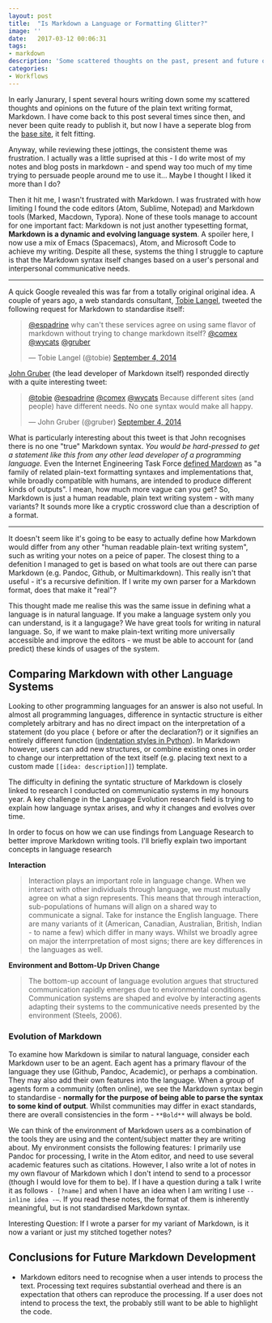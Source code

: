 ```yaml
---
layout: post
title:  "Is Markdown a Language or Formatting Glitter?"
image: ''
date:   2017-03-12 00:06:31
tags:
- markdown
description: 'Some scattered thoughts on the past, present and future of markdown.'
categories:
- Workflows 
---
```


In early Janurary, I spent several hours writing down some my scattered thoughts and opinions on the future of the plain text writing format, Markdown. I have come back to this post several times since then, and never been quite ready to publish it, but now I have a seperate blog from the [base site](humanfactors.io), it felt fitting.

Anyway, while reviewing these jottings, the consistent theme was frustration. I actually was a little suprised at this - I do write most of my notes and blog posts in markdown - and spend way too much of my time trying to persuade people around me to use it… Maybe I thought I liked it more than I do?

Then it hit me, I wasn't frustrated with Markdown. I was frustrated with how limiting I found the code editors (Atom, Sublime, Notepad) and Markdown tools (Marked, Macdown, Typora). None of these tools manage to account for one important fact: Markdown is not just another typesetting format, **Markdown is a dynamic and evolving language system**. A spoiler here, I now use a mix of Emacs (Spacemacs), Atom, and Microsoft Code to achieve my writing. Despite all these, systems the thing I struggle to capture is that the Markdown syntax itself changes based on a user's personal and interpersonal communicative needs. 

-------

A quick Google revealed this was far from a totally original original idea. A couple of years ago, a web standards consultant, [Tobie Langel](https://twitter.com/tobie), tweeted the following request for Markdown to standardise itself:

<blockquote class="twitter-tweet" data-lang="en"><p lang="en" dir="ltr"><a href="https://twitter.com/espadrine">@espadrine</a> why can't these services agree on using same flavor of markdown without trying to change markdown itself? <a href="https://twitter.com/comex">@comex</a> <a href="https://twitter.com/wycats">@wycats</a> <a href="https://twitter.com/gruber">@gruber</a></p>— Tobie Langel (@tobie) <a href="https://twitter.com/tobie/status/507660298967613440">September 4, 2014</a></blockquote>

[John Gruber](https://en.wikipedia.org/wiki/John_Gruber) (the lead developer of Markdown itself) responded directly with a quite interesting tweet: 

<blockquote class="twitter-tweet" data-lang="en"><p lang="en" dir="ltr"><a href="https://twitter.com/tobie">@tobie</a> <a href="https://twitter.com/espadrine">@espadrine</a> <a href="https://twitter.com/comex">@comex</a> <a href="https://twitter.com/wycats">@wycats</a> Because different sites (and people) have different needs. No one syntax would make all happy.</p>— John Gruber (@gruber) <a href="https://twitter.com/gruber/status/507670720886091776">September 4, 2014</a></blockquote>

What is particularly interesting about this tweet is that John recognises there is no one "true" Markdown syntax. *You would be hard-pressed to get a statement like this from any other lead developer of a programming language.* Even the Internet Engineering Task Force [defined Mardown](https://tools.ietf.org/html/rfc7763#ref-MARKDOWN) as "a family of related plain-text formatting syntaxes and implementations that, while broadly compatible with humans, are intended to produce different  kinds of outputs". I mean, how much more vague can you get? So, Markdown is just a human readable, plain text writing system - with many variants?  It sounds more like a cryptic crossword clue than a description of a format.

---------

 It doesn't seem like it's going to be easy to actually define how Markdown would differ from any other "human readable plain-text writing system", such as writing your notes on a peice of paper. The closest thing to a defenition I managed to get is based on what tools are out there can parse Markdown (e.g. Pandoc, Github, or Multimarkdown). This really isn't that useful - it's a recursive definition. If I write my  own parser for a Markdown format, does that make it "real"?

This thought made me realise this was the same issue in defining what a language is in natural language. If you make a language system only you can understand, is it a langugage? We have great tools for writing in natural language. So, if we want to make plain-text writing more universally accessible and improve the editors - we  must be able to account for (and predict) these kinds of usages of the system.

## Comparing Markdown with other Language Systems

Looking to other programming languages for an answer is also not useful. In almost all programming languages, difference in syntactic structure is either completely arbitrary and has no direct impact on the interpretation of a statement (do you place `{` before or after the declaration?) or it signifies an entirely different function ([indentation styles in Python](https://en.wikipedia.org/wiki/Indent_style)). In Markdown however, users can add new structures, or combine existing ones in order to change our interprettation of the text itself (e.g. placing text next to a custom made `[[idea: description]]`) template.

The difficulty in defining the syntatic structure of Markdown is closely linked to research I conducted on communicatio systems in my honours year. A key challenge in the Language Evolution research field is trying to explain how language syntax arises, and why it changes and evolves over time. 

In order to focus on how we can use findings from Language Research to better improve Markdown writing tools. I'll briefly explain two important concepts in language research

**Interaction**

> Interaction plays an important role in language change. When we interact with other individuals through language, we must mutually agree on what a sign represents. This means that through interaction, sub-populations of humans will align on a shared way to communicate a signal. Take for instance the English language. There are many variants of it (American, Canadian, Australian, British, Indian - to name a few) which differ in many ways. Whilst we broadly agree on major the interrpretation of most signs; there are key differences in the languages as well. 

**Environment and Bottom-Up Driven Change**

> The bottom-up account of language evolution argues that structured communication rapidly emerges due to environmental conditions. Communication systems are shaped and evolve by interacting agents adapting their systems to the communicative needs presented by the environment (Steels, 2006). 

### Evolution of Markdown

To examine how Markdown is similar to natural language, consider each Markdown user to be an agent. Each agent has a primary flavour of the language they use (Github, Pandoc, Academic), or perhaps a combination. They may also add their own features into the language. When a group of agents form a community (often online), we see the Markdown syntax begin to standardise - **normally for the purpose of being able to parse the syntax to some kind of output**. Whilst communities may differ in exact standards, there are overall consistencies in the form -  `**Bold**` will always be bold.

We can think of the environment of Markdown users as a combination of the tools they are using and the content/subject matter they are writing about. My environment consists the following features: I primarily use Pandoc for processing, I write in the Atom editor, and need to use several academic features such as citations. However, I also write a lot of notes in my own flavour of Markdown which I don't intend to send to a processor (though I would love for them to be). If I have a question during a talk I write it as follows `- [?name]` and when I have an idea when I am writing I use `-- inline idea -—`. If you read these notes, the format of them is inherently meaningful, but is not standardised Markdown syntax. 

Interesting Question: If I wrote a parser for my variant of Markdown, is it now a variant or just my stitched together notes?

## Conclusions for Future Markdown Development

* Markdown editors need to recognise when a user intends to process the text. Processing text requires substantial overhead and there is an expectation that others can reproduce the processing. If a user does not intend to process the text, the probably still want to be able to highlight the code.